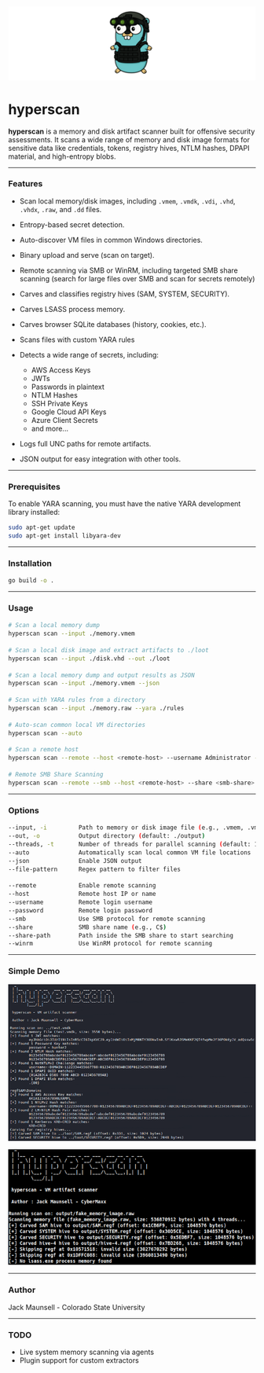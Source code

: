 <p align="center">
  <img src="docs/hyperscan-banner.png" alt="Hyperscan Banner" width="800"/>
</p>


# hyperscan

**hyperscan** is a memory and disk artifact scanner built for offensive security assessments. It scans a wide range of memory and disk image formats for sensitive data like credentials, tokens, registry hives, NTLM hashes, DPAPI material, and high-entropy blobs.

---

### Features

- Scan local memory/disk images, including `.vmem`, `.vmdk`, `.vdi`, `.vhd`, `.vhdx`, `.raw`, and `.dd` files.
- Entropy-based secret detection.
- Auto-discover VM files in common Windows directories.
- Binary upload and serve (scan on target).
- Remote scanning via SMB or WinRM, including targeted SMB share scanning (search for large files over SMB and scan for secrets remotely)

- Carves and classifies registry hives (SAM, SYSTEM, SECURITY).
- Carves LSASS process memory.
- Carves browser SQLite databases (history, cookies, etc.).
- Scans files with custom YARA rules

- Detects a wide range of secrets, including:
    - AWS Access Keys
    - JWTs
    - Passwords in plaintext
    - NTLM Hashes
    - SSH Private Keys
    - Google Cloud API Keys
    - Azure Client Secrets
    - and more...

- Logs full UNC paths for remote artifacts.
- JSON output for easy integration with other tools.

---

### Prerequisites

To enable YARA scanning, you must have the native YARA development library installed:

```bash
sudo apt-get update
sudo apt-get install libyara-dev
```

---

### Installation

```bash
go build -o .
```

---

### Usage

```bash
# Scan a local memory dump
hyperscan scan --input ./memory.vmem

# Scan a local disk image and extract artifacts to ./loot
hyperscan scan --input ./disk.vhd --out ./loot

# Scan a local memory dump and output results as JSON
hyperscan scan --input ./memory.vmem --json

# Scan with YARA rules from a directory
hyperscan scan --input ./memory.raw --yara ./rules

# Auto-scan common local VM directories
hyperscan scan --auto

# Scan a remote host
hyperscan scan --remote --host <remote-host> --username Administrator --password 'CrazyPassword14!'

# Remote SMB Share Scanning
hyperscan scan --remote --smb --host <remote-host> --share <smb-share> --share-path <path-to-scan> --username Administrator --password 'CrazyPassword14!' --file-pattern <regex-pattern>
```

---

### Options

```bash
--input, -i         Path to memory or disk image file (e.g., .vmem, .vmdk, .vdi, .vhd, .vhdx, .raw, .dd)
--out, -o           Output directory (default: ./output)
--threads, -t       Number of threads for parallel scanning (default: 1)
--auto              Automatically scan local common VM file locations
--json              Enable JSON output
--file-pattern      Regex pattern to filter files

--remote            Enable remote scanning
--host              Remote host IP or name
--username          Remote login username
--password          Remote login password
--smb               Use SMB protocol for remote scanning
--share             SMB share name (e.g., C$)
--share-path        Path inside the SMB share to start searching
--winrm             Use WinRM protocol for remote scanning
```

---
### Simple Demo

![Simple Tool Demo](docs/hyperscan-simple.png)

![Registry Dump Demo](docs/reg-dump-hyperscan.png)

---

### Author
Jack Maunsell - Colorado State University

---

### TODO
- Live system memory scanning via agents
- Plugin support for custom extractors
